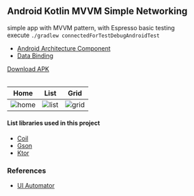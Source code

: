## Android Kotlin MVVM Simple Networking ##

simple app with MVVM pattern, with Espresso basic testing  
execute `./gradlew connectedForTestDebugAndroidTest`

* [Android Architecture Component](https://developer.android.com/topic/libraries/architecture/)
* [Data Binding](https://developer.android.com/topic/libraries/data-binding)

[Download APK](https://e.pcloud.link/publink/show?code=XZtgXwZ2C8DuP4RJNugmxJiEGijqR2SUHv7)
<br/><br/>

Home | List | Grid
-----|-----|-----
![home](https://i.imgur.com/AlgGslz.jpg) | ![list](https://i.imgur.com/zrgXane.jpg) | ![grid](https://i.imgur.com/cjrRePK.jpg)

#### List libraries used in this project ####
* [Coil](https://coil-kt.github.io/coil/)
* [Gson](https://github.com/google/gson)
* [Ktor](https://ktor.io/)

### References ####
- [UI Automator](https://developer.android.com/training/testing/other-components/ui-automator)